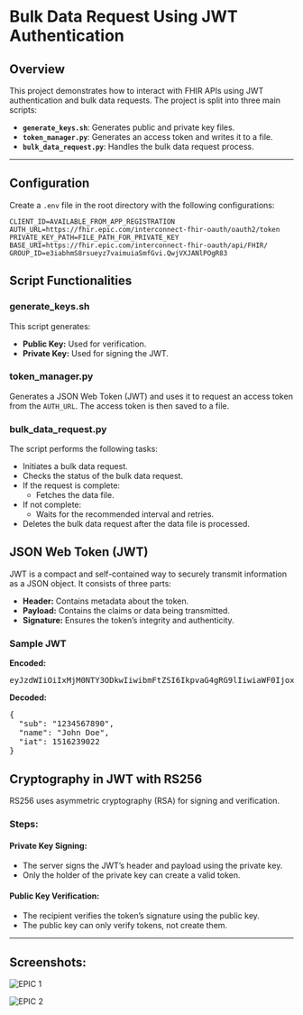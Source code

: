 # Bulk Data Request Using JWT Authentication

## Overview

This project demonstrates how to interact with FHIR APIs using JWT authentication and bulk data requests. The project is split into three main scripts:

- **`generate_keys.sh`**: Generates public and private key files.
- **`token_manager.py`**: Generates an access token and writes it to a file.
- **`bulk_data_request.py`**: Handles the bulk data request process.

---

## Configuration

Create a `.env` file in the root directory with the following configurations:

```plaintext
CLIENT_ID=AVAILABLE_FROM_APP_REGISTRATION
AUTH_URL=https://fhir.epic.com/interconnect-fhir-oauth/oauth2/token
PRIVATE_KEY_PATH=FILE_PATH_FOR_PRIVATE_KEY
BASE_URI=https://fhir.epic.com/interconnect-fhir-oauth/api/FHIR/
GROUP_ID=e3iabhmS8rsueyz7vaimuiaSmfGvi.QwjVXJANlPOgR83
```
<h2>Script Functionalities</h2>

<h3>generate_keys.sh</h3>
<p>This script generates:</p>
<ul>
    <li><strong>Public Key:</strong> Used for verification.</li>
    <li><strong>Private Key:</strong> Used for signing the JWT.</li>
</ul>

<h3>token_manager.py</h3>
<p>Generates a JSON Web Token (JWT) and uses it to request an access token from the <code>AUTH_URL</code>. The access token is then saved to a file.</p>

<h3>bulk_data_request.py</h3>
<p>The script performs the following tasks:</p>
<ul>
    <li>Initiates a bulk data request.</li>
    <li>Checks the status of the bulk data request.</li>
    <li>If the request is complete:
        <ul>
            <li>Fetches the data file.</li>
        </ul>
    </li>
    <li>If not complete:
        <ul>
            <li>Waits for the recommended interval and retries.</li>
        </ul>
    </li>
    <li>Deletes the bulk data request after the data file is processed.</li>
</ul>

<h2>JSON Web Token (JWT)</h2>
<p>JWT is a compact and self-contained way to securely transmit information as a JSON object. It consists of three parts:</p>
<ul>
    <li><strong>Header:</strong> Contains metadata about the token.</li>
    <li><strong>Payload:</strong> Contains the claims or data being transmitted.</li>
    <li><strong>Signature:</strong> Ensures the token’s integrity and authenticity.</li>
</ul>

<h3>Sample JWT</h3>
<p><strong>Encoded:</strong></p>
<pre>
eyJzdWIiOiIxMjM0NTY3ODkwIiwibmFtZSI6IkpvaG4gRG9lIiwiaWF0IjoxNTE2MjM5MDIyfQ
</pre>
<p><strong>Decoded:</strong></p>
<pre>
{
  "sub": "1234567890",
  "name": "John Doe",
  "iat": 1516239022
}
</pre>

<h2>Cryptography in JWT with RS256</h2>
<p>RS256 uses asymmetric cryptography (RSA) for signing and verification.</p>

<h3>Steps:</h3>

<h4>Private Key Signing:</h4>
<ul>
    <li>The server signs the JWT’s header and payload using the private key.</li>
    <li>Only the holder of the private key can create a valid token.</li>
</ul>

<h4>Public Key Verification:</h4>
<ul>
    <li>The recipient verifies the token’s signature using the public key.</li>
    <li>The public key can only verify tokens, not create them.</li>
</ul>

<hr>

<h2>Screenshots:</h2>

![EPIC 1](https://github.com/user-attachments/assets/8e016869-1124-49b4-a196-9ae3f07225e7)

![EPIC 2](https://github.com/user-attachments/assets/4def51bd-1dd4-4b26-8f42-31732cb160bb)


        
